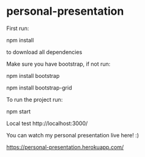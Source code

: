 # personal-presentation

First run:

npm install 

to download all dependencies

Make sure you have bootstrap, if not run:

npm install bootstrap

npm install bootstrap-grid

To run the project run:

npm start

Local test http://localhost:3000/

You can watch my personal presentation live here! :)

https://personal-presentation.herokuapp.com/


